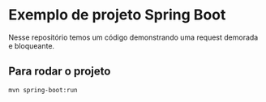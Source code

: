 # Exemplo de projeto Spring Boot
Nesse repositório temos um código demonstrando uma request demorada e bloqueante.

## Para rodar o projeto
`mvn spring-boot:run`